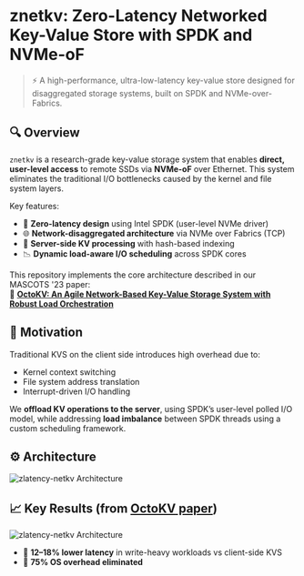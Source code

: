 # znetkv: Zero-Latency Networked Key-Value Store with SPDK and NVMe-oF

> ⚡ A high-performance, ultra-low-latency key-value store designed for disaggregated storage systems, built on SPDK and NVMe-over-Fabrics.

## 🔍 Overview

`znetkv` is a research-grade key-value storage system that enables **direct, user-level access** to remote SSDs via **NVMe-oF** over Ethernet. This system eliminates the traditional I/O bottlenecks caused by the kernel and file system layers.

Key features:

- 🚀 **Zero-latency design** using Intel SPDK (user-level NVMe driver)
- 🌐 **Network-disaggregated architecture** via NVMe over Fabrics (TCP)
- 🧠 **Server-side KV processing** with hash-based indexing
- 📉 **Dynamic load-aware I/O scheduling** across SPDK cores

This repository implements the core architecture described in our MASCOTS '23 paper:  
📄 **[OctoKV: An Agile Network-Based Key-Value Storage System with Robust Load Orchestration](https://doi.org/10.1109/MASCOTS57801.2023.00019)**

## 🧪 Motivation

Traditional KVS on the client side introduces high overhead due to:
- Kernel context switching
- File system address translation
- Interrupt-driven I/O handling

We **offload KV operations to the server**, using SPDK’s user-level polled I/O model, while addressing **load imbalance** between SPDK threads using a custom scheduling framework.

## ⚙️ Architecture

![zlatency-netkv Architecture](docs/img/VNetKV_Architecture.png)



## 📈 Key Results (from [OctoKV paper](https://github.com/lass-lab/octokv))

![zlatency-netkv Architecture](docs/img/VNetKV_ExperimentResult.png)

- 🧊 **12–18% lower latency** in write-heavy workloads vs client-side KVS
- 🎯 **75% OS overhead eliminated**




